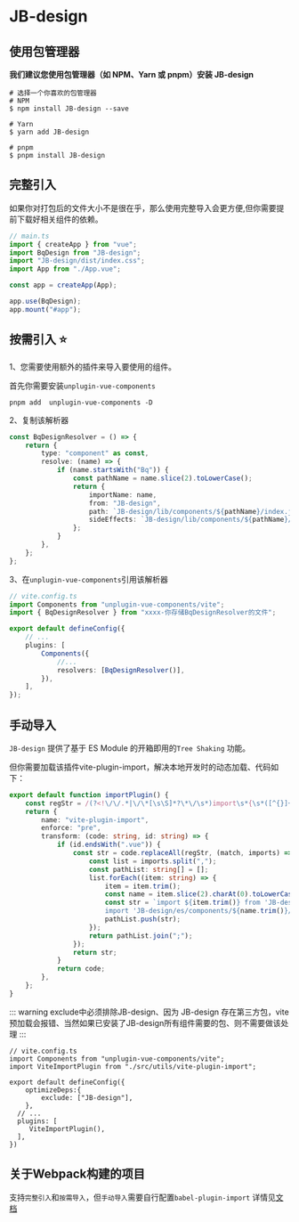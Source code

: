 <!--
 * @Author: wyk
 * @Date: 2024-05-21 18:59:19
 * @LastEditTime: 2024-05-27 16:02:01
 * @Description:
-->

# JB-design

## 使用包管理器

**我们建议您使用包管理器（如 NPM、Yarn 或 pnpm）安装 JB-design**

```
# 选择一个你喜欢的包管理器
# NPM
$ npm install JB-design --save

# Yarn
$ yarn add JB-design

# pnpm
$ pnpm install JB-design

```

## 完整引入

如果你对打包后的文件大小不是很在乎，那么使用完整导入会更方便,但你需要提前下载好相关组件的依赖。

```ts
// main.ts
import { createApp } from "vue";
import BqDesign from "JB-design";
import "JB-design/dist/index.css";
import App from "./App.vue";

const app = createApp(App);

app.use(BqDesign);
app.mount("#app");
```

## 按需引入 ⭐️

1、您需要使用额外的插件来导入要使用的组件。

首先你需要安装`unplugin-vue-components`

```shell
pnpm add  unplugin-vue-components -D
```

2、复制该解析器

```ts
const BqDesignResolver = () => {
    return {
        type: "component" as const,
        resolve: (name) => {
            if (name.startsWith("Bq")) {
                const pathName = name.slice(2).toLowerCase();
                return {
                    importName: name,
                    from: "JB-design",
                    path: `JB-design/lib/components/${pathName}/index.js`,
                    sideEffects: `JB-design/lib/components/${pathName}/${name.slice(2)}.css`,
                };
            }
        },
    };
};
```

3、在`unplugin-vue-components`引用该解析器

```ts
// vite.config.ts
import Components from "unplugin-vue-components/vite";
import { BqDesignResolver } from "xxxx-你存储BqDesignResolver的文件";

export default defineConfig({
    // ...
    plugins: [
        Components({
            //...
            resolvers: [BqDesignResolver()],
        }),
    ],
});
```

## 手动导入

`JB-design` 提供了基于 ES Module 的开箱即用的`Tree Shaking` 功能。

但你需要加载该插件vite-plugin-import，解决本地开发时的动态加载、代码如下：

```ts
export default function importPlugin() {
    const regStr = /(?<!\/\/.*|\/\*[\s\S]*?\*\/\s*)import\s*{\s*([^{}]+)\s*}\s*from\s*['"]JB-design['"]/g;
    return {
        name: "vite-plugin-import",
        enforce: "pre",
        transform: (code: string, id: string) => {
            if (id.endsWith(".vue")) {
                const str = code.replaceAll(regStr, (match, imports) => {
                    const list = imports.split(",");
                    const pathList: string[] = [];
                    list.forEach((item: string) => {
                        item = item.trim();
                        const name = item.slice(2).charAt(0).toLowerCase() + item.slice(3);
                        const str = `import ${item.trim()} from 'JB-design/es/components/${name.trim()}';
                        import 'JB-design/es/components/${name.trim()}/${item.trim().slice(2)}.css'`;
                        pathList.push(str);
                    });
                    return pathList.join(";");
                });
                return str;
            }
            return code;
        },
    };
}
```

::: warning
exclude中必须排除JB-design、因为 JB-design 存在第三方包，vite预加载会报错、当然如果已安装了JB-design所有组件需要的包、则不需要做该处理
:::

```ts{7}
// vite.config.ts
import Components from "unplugin-vue-components/vite";
import ViteImportPlugin from "./src/utils/vite-plugin-import";

export default defineConfig({
    optimizeDeps:{
        exclude: ["JB-design"],
    },
  // ...
  plugins: [
     ViteImportPlugin(),
  ],
})

```

## 关于Webpack构建的项目

支持`完整引入`和`按需导入`，但`手动导入`需要自行配置`babel-plugin-import` 详情见[文档](https://www.npmjs.com/package/babel-plugin-import)

